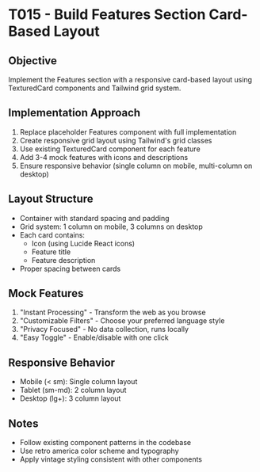 # T015 - Build Features Section Card-Based Layout

## Objective
Implement the Features section with a responsive card-based layout using TexturedCard components and Tailwind grid system.

## Implementation Approach
1. Replace placeholder Features component with full implementation
2. Create responsive grid layout using Tailwind's grid classes
3. Use existing TexturedCard component for each feature
4. Add 3-4 mock features with icons and descriptions
5. Ensure responsive behavior (single column on mobile, multi-column on desktop)

## Layout Structure
- Container with standard spacing and padding
- Grid system: 1 column on mobile, 3 columns on desktop
- Each card contains:
  - Icon (using Lucide React icons)
  - Feature title
  - Feature description
- Proper spacing between cards

## Mock Features
1. "Instant Processing" - Transform the web as you browse
2. "Customizable Filters" - Choose your preferred language style
3. "Privacy Focused" - No data collection, runs locally
4. "Easy Toggle" - Enable/disable with one click

## Responsive Behavior
- Mobile (< sm): Single column layout
- Tablet (sm-md): 2 column layout
- Desktop (lg+): 3 column layout

## Notes
- Follow existing component patterns in the codebase
- Use retro america color scheme and typography
- Apply vintage styling consistent with other components